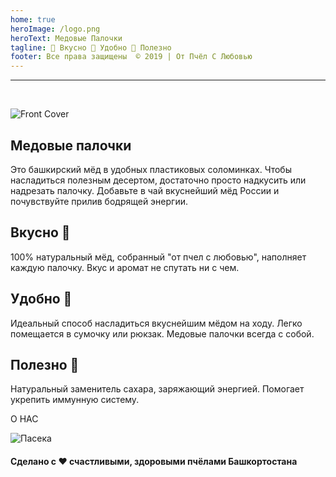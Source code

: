 ```yaml
---
home: true
heroImage: /logo.png
heroText: Медовые Палочки
tagline: 🍯 Вкусно 🐝 Удобно 🌺 Полезно
footer: Все права защищены  © 2019 | От Пчёл С Любовью
---
```

<hr>
<br/>

![Front Cover](front.jpg)


<h2 class="big tzentr">Медовые палочки</h2>
<p>   Это башкирский мёд в удобных пластиковых соломинках.
Чтобы насладиться полезным десертом, достаточно просто  надкусить или надрезать палочку. Добавьте в чай вкуснейший мёд России и почувствуйте прилив бодрящей энергии.</p>


<div class="features">
<div class="feature">
<h2>Вкусно 🍯</h2>
  <p>100% натуральный мёд, собранный "от пчел с любовью", наполняет каждую палочку. Вкус и аромат не спутать ни с чем.</p>
</div>
<div class="feature">
<h2>Удобно 🐝</h2>
  <p>Идеальный способ насладиться вкуснейшим мёдом на ходу. Легко помещается в сумочку или рюкзак. Медовые палочки всегда с собой.</p>
</div>
<div class="feature">
<h2>Полезно 🌺</h2>
<p>Натуральный заменитель сахара, заряжающий энергией. Помогает укрепить иммунную систему.</p>
</div>
</div>

<div class="tzentr">
<router-link to="/ОНАС" class="dvij">О НАС</router-link>
</div>


![Пасека](bashpaseka.jpg)

#### Сделано c ❤️ счастливыми, здоровыми пчёлами Башкортостана